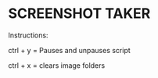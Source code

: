 # SCREENSHOT TAKER

Instructions:

ctrl + y = Pauses and unpauses script

ctrl + x = clears image folders